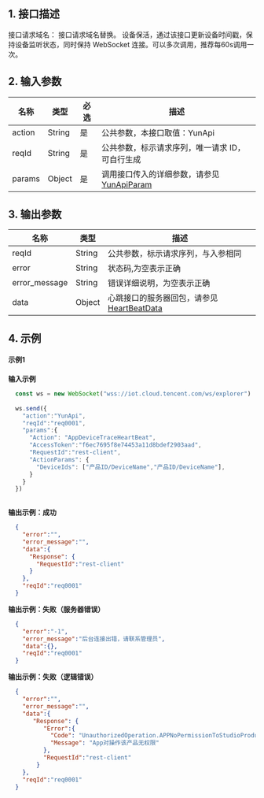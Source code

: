 ## 1. 接口描述
接口请求域名： 接口请求域名替换。
设备保活，通过该接口更新设备时间戳，保持设备监听状态，同时保持 WebSocket 连接。可以多次调用，推荐每60s调用一次。

## 2. 输入参数
|名称|类型|必选|描述|
|---|---|---|---|
|action|String|是|公共参数，本接口取值：YunApi|
|reqId|String|是|公共参数，标示请求序列，唯一请求 ID，可自行生成|
|params|Object |是|调用接口传入的详细参数，请参见  [YunApiParam](https://cloud.tencent.com/document/product/1081/40780#YunApiParam)|

## 3. 输出参数
|名称|类型|描述|
|---|---|---|
|reqId|String|公共参数，标示请求序列，与入参相同|
|error|String|状态码,为空表示正确|
|error_message|String|错误详细说明，为空表示正确|
|data|Object |心跳接口的服务器回包，请参见 [HeartBeatData](https://cloud.tencent.com/document/product/1081/40780#HeartBeatData)|

## 4. 示例
#### 示例1
**输入示例**
```js
  const ws = new WebSocket("wss://iot.cloud.tencent.com/ws/explorer")
  
  ws.send({
    "action":"YunApi",
    "reqId":"req0001",
    "params":{
      "Action": "AppDeviceTraceHeartBeat",
      "AccessToken":"f6ec7695f8e74453a11d8bdef2903aad",
      "RequestId":"rest-client",
      "ActionParams": {
        "DeviceIds": ["产品ID/DeviceName","产品ID/DeviceName"],
      }
    }
  })
  
```
**输出示例：成功**
```json
  {
    "error":"",
    "error_message":"",
    "data":{
      "Response": {
        "RequestId":"rest-client"
      }
    },
    "reqId":"req0001"
  }
```
**输出示例：失败（服务器错误）**
```json
  {
    "error":"-1",
    "error_message":"后台连接出错，请联系管理员",
    "data":{},
    "reqId":"req0001"
  }
```
**输出示例：失败（逻辑错误）**
```json
  {
    "error":"",
    "error_message":"",
    "data":{
       "Response": {
          "Error":{
            "Code": "UnauthorizedOperation.APPNoPermissionToStudioProduct",
            "Message": "App对操作该产品无权限"
          },
          "RequestId":"rest-client"
        }
    },
    "reqId":"req0001"
  }
```

